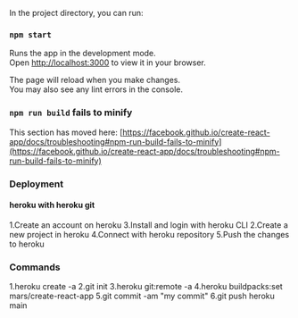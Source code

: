 In the project directory, you can run:

### `npm start`

Runs the app in the development mode.\
Open [http://localhost:3000](http://localhost:3000) to view it in your browser.

The page will reload when you make changes.\
You may also see any lint errors in the console.

### `npm run build` fails to minify

This section has moved here: [https://facebook.github.io/create-react-app/docs/troubleshooting#npm-run-build-fails-to-minify](https://facebook.github.io/create-react-app/docs/troubleshooting#npm-run-build-fails-to-minify)


### Deployment 

#### heroku with heroku git
1.Create an account on heroku
3.Install and login with heroku CLI
2.Create a new project in heroku
4.Connect with heroku repository
5.Push the changes to heroku

### Commands
1.heroku create -a <app-name>
2.git init
3.heroku git:remote -a <app-name>
4.heroku buildpacks:set mars/create-react-app
5.git commit -am "my commit"
6.git push heroku main
